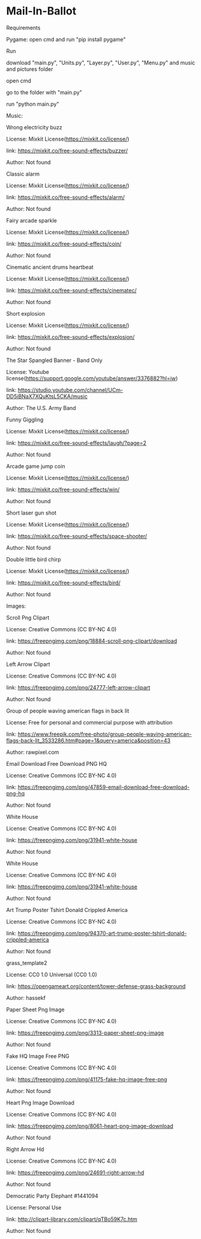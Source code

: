# Mail-In-Ballot

Requirements

  Pygame: open cmd and run "pip install pygame"

Run


  download "main.py", "Units.py", "Layer.py", "User.py", "Menu.py" and music and pictures folder
  
  open cmd
  
  go to the folder with "main.py"
  
  run "python main.py"

Music:

Wrong electricity buzz

  License: Mixkit License(https://mixkit.co/license/)
  
  link: https://mixkit.co/free-sound-effects/buzzer/
  
  Author: Not found
  
Classic alarm

  License: Mixkit License(https://mixkit.co/license/)
  
  link: https://mixkit.co/free-sound-effects/alarm/
  
  Author: Not found
  
Fairy arcade sparkle

  License: Mixkit License(https://mixkit.co/license/)
  
  link: https://mixkit.co/free-sound-effects/coin/
  
  Author: Not found
  
Cinematic ancient drums heartbeat

  License: Mixkit License(https://mixkit.co/license/)
  
  link: https://mixkit.co/free-sound-effects/cinematec/
  
  Author: Not found
 
Short explosion

  License: Mixkit License(https://mixkit.co/license/)
  
  link: https://mixkit.co/free-sound-effects/explosion/
  
  Author: Not found
  
The Star Spangled Banner - Band Only

  License: Youtube license(https://support.google.com/youtube/answer/3376882?hl=iw)
  
  link: https://studio.youtube.com/channel/UCm-DD5iBNaX7XQuKtsL5CKA/music
  
  Author: The U.S. Army Band
  
Funny Giggling
  
  License: Mixkit License(https://mixkit.co/license/)
  
  link: https://mixkit.co/free-sound-effects/laugh/?page=2
  
  Author: Not found
  
Arcade game jump coin
  
  License: Mixkit License(https://mixkit.co/license/)
  
  link: https://mixkit.co/free-sound-effects/win/
  
  Author: Not found
  
Short laser gun shot
  
  License: Mixkit License(https://mixkit.co/license/)
  
  link: https://mixkit.co/free-sound-effects/space-shooter/
  
  Author: Not found
  
Double little bird chirp
  
  License: Mixkit License(https://mixkit.co/license/)
  
  link: https://mixkit.co/free-sound-effects/bird/
  
  Author: Not found
  
  
Images:

Scroll Png Clipart
  
  License: Creative Commons (CC BY-NC 4.0)
  
  link: https://freepngimg.com/png/18884-scroll-png-clipart/download
  
  Author: Not found
  
Left Arrow Clipart
  
  License: Creative Commons (CC BY-NC 4.0)
  
  link: https://freepngimg.com/png/24777-left-arrow-clipart
  
  Author: Not found

Group of people waving american flags in back lit 
  
  License: Free for personal and commercial purpose with attribution
  
  link: https://www.freepik.com/free-photo/group-people-waving-american-flags-back-lit_3533286.htm#page=1&query=america&position=43
  
  Author: rawpixel.com
  
Email Download Free Download PNG HQ
  
  License: Creative Commons (CC BY-NC 4.0)
  
  link: https://freepngimg.com/png/47859-email-download-free-download-png-hq
  
  Author: Not found
  
White House  
  
  License: Creative Commons (CC BY-NC 4.0)
  
  link: https://freepngimg.com/png/31941-white-house
  
  Author: Not found
  
White House  
  
  License: Creative Commons (CC BY-NC 4.0)
  
  link: https://freepngimg.com/png/31941-white-house
  
  Author: Not found
  
Art Trump Poster Tshirt Donald Crippled America
  
  License: Creative Commons (CC BY-NC 4.0)
  
  link: https://freepngimg.com/png/94370-art-trump-poster-tshirt-donald-crippled-america
  
  Author: Not found
  
grass_template2
  
  License: CC0 1.0 Universal (CC0 1.0)
  
  link: https://opengameart.org/content/tower-defense-grass-background
  
  Author: hassekf
  
Paper Sheet Png Image
  
  License: Creative Commons (CC BY-NC 4.0)
  
  link: https://freepngimg.com/png/3313-paper-sheet-png-image
  
  Author: Not found
  
Fake HQ Image Free PNG
  
  License: Creative Commons (CC BY-NC 4.0)
  
  link: https://freepngimg.com/png/41175-fake-hq-image-free-png
  
  Author: Not found
  
Heart Png Image Download
  
  License: Creative Commons (CC BY-NC 4.0)
  
  link: https://freepngimg.com/png/8061-heart-png-image-download
  
  Author: Not found
  
Right Arrow Hd
  
  License: Creative Commons (CC BY-NC 4.0)
  
  link: https://freepngimg.com/png/24691-right-arrow-hd
 
  Author: Not found
  
Democratic Party Elephant #1441094
  
  License: Personal Use
  
  link: http://clipart-library.com/clipart/qTBo59K7c.htm
  
  Author: Not found
 
 
 
 
 
 
 
 
 
